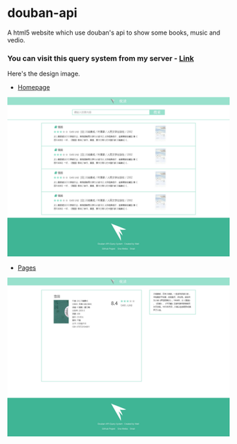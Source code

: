 # douban-api
A html5 website which use douban's api to show some books, music and vedio.

### You can visit this query system from my server - [Link](https://www.tongmu.me/douban-api/)

Here's the design image.
  
- [Homepage](https://www.tongmu.me/design/douban-api/homepage.psd)

![](./design/jpeg/homepage.jpg)

- [Pages](https://www.tongmu.me/design/douban-api/page.psd)

![](./design/jpeg/page.jpg)


